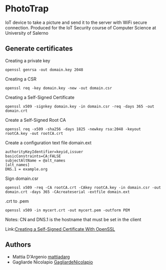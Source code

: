 # PhotoTrap
IoT device to take a picture and send it to the server with WiFi secure connection. 
Produced for the IoT Security course of Computer Science at University of Salerno

## Generate certificates
Creating a private key
```
openssl genrsa -out domain.key 2048
```
Creating a CSR
```
openssl req -key domain.key -new -out domain.csr
```
Creating a Self-Signed Certificate
```
openssl x509 -signkey domain.key -in domain.csr -req -days 365 -out domain.crt
```
Create a Self-Signed Root CA
```
openssl req -x509 -sha256 -days 1825 -newkey rsa:2048 -keyout rootCA.key -out rootCA.crt
```
Create a configuration text file domain.ext
```
authorityKeyIdentifier=keyid,issuer
basicConstraints=CA:FALSE
subjectAltName = @alt_names
[alt_names]
DNS.1 = example.org
```
Sign domain.csr
```
openssl x509 -req -CA rootCA.crt -CAkey rootCA.key -in domain.csr -out domain.crt -days 365 -CAcreateserial -extfile domain.ext
```
.crt to .pem
```
openssl x509 -in mycert.crt -out mycert.pem -outform PEM
```
Notes: CN and DNS.1 is the hostname that must be set in the client

Link:[Creating a Self-Signed Certificate With OpenSSL](https://www.baeldung.com/openssl-self-signed-cert)

## Authors
- Mattia D'Argenio [mattiadarg](https://github.com/mattiadarg)
- Gagliarde Nicolapio [GagliardeNicolapio](https://github.com/GagliardeNicolapio/)